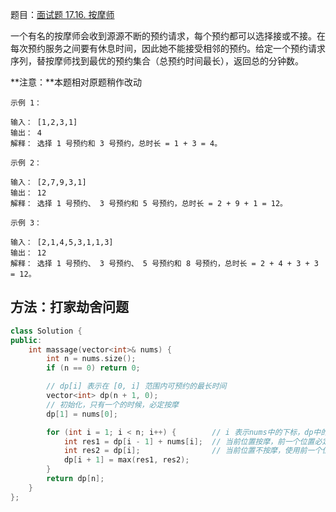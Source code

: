 题目：[面试题 17.16. 按摩师](https://leetcode-cn.com/problems/the-masseuse-lcci/)

一个有名的按摩师会收到源源不断的预约请求，每个预约都可以选择接或不接。在每次预约服务之间要有休息时间，因此她不能接受相邻的预约。给定一个预约请求序列，替按摩师找到最优的预约集合（总预约时间最长），返回总的分钟数。

**注意：**本题相对原题稍作改动

```
示例 1：

输入： [1,2,3,1]
输出： 4
解释： 选择 1 号预约和 3 号预约，总时长 = 1 + 3 = 4。

示例 2：

输入： [2,7,9,3,1]
输出： 12
解释： 选择 1 号预约、 3 号预约和 5 号预约，总时长 = 2 + 9 + 1 = 12。

示例 3：

输入： [2,1,4,5,3,1,1,3]
输出： 12
解释： 选择 1 号预约、 3 号预约、 5 号预约和 8 号预约，总时长 = 2 + 4 + 3 + 3 = 12。
```



## 方法：打家劫舍问题

```cpp
class Solution {
public:
    int massage(vector<int>& nums) {
        int n = nums.size();
        if (n == 0) return 0;

        // dp[i] 表示在 [0, i] 范围内可预约的最长时间
        vector<int> dp(n + 1, 0);
        // 初始化，只有一个的时候，必定按摩
        dp[1] = nums[0];

        for (int i = 1; i < n; i++) {        // i 表示nums中的下标，dp中的下标需增加1
            int res1 = dp[i - 1] + nums[i];  // 当前位置按摩，前一个位置必定不按摩，使用前前一个位置的最优解
            int res2 = dp[i];                // 当前位置不按摩，使用前一个位置的最优解
            dp[i + 1] = max(res1, res2);
        }
        return dp[n];
    }
};
```

